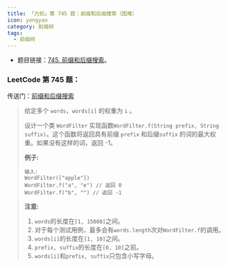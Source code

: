 ```yaml
---
title: 「力扣」第 745 题：前缀和后缀搜索（困难）
icon: yongyan
category: 前缀树
tags:
  - 前缀树
---
```


- 题目链接：[745. 前缀和后缀搜索](https://leetcode-cn.com/problems/prefix-and-suffix-search/description/)。

### LeetCode 第 745 题：

传送门：[前缀和后缀搜索](https://leetcode-cn.com/problems/prefix-and-suffix-search/description/)

> 给定多个 `words`，`words[i]` 的权重为 `i` 。
>
> 设计一个类 `WordFilter` 实现函数`WordFilter.f(String prefix, String suffix)`。这个函数将返回具有前缀 `prefix` 和后缀`suffix` 的词的最大权重。如果没有这样的词，返回 -1。
>
> **例子:**
>
> ```
> 输入:
> WordFilter(["apple"])
> WordFilter.f("a", "e") // 返回 0
> WordFilter.f("b", "") // 返回 -1
> ```
>
> **注意:**
>
> 1. `words`的长度在`[1, 15000]`之间。
> 2. 对于每个测试用例，最多会有`words.length`次对`WordFilter.f`的调用。
> 3. `words[i]`的长度在`[1, 10]`之间。
> 4. `prefix, suffix`的长度在`[0, 10]`之前。
> 5. `words[i]`和`prefix, suffix`只包含小写字母。

###
